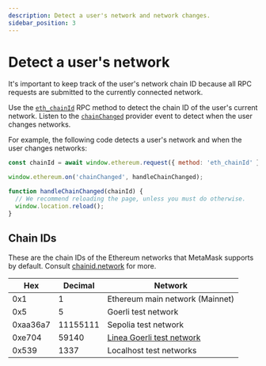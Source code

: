 ```yaml
---
description: Detect a user's network and network changes.
sidebar_position: 3
---
```


# Detect a user's network

It's important to keep track of the user's network chain ID because all RPC requests are submitted
to the currently connected network.

Use the [`eth_chainId`](/wallet/reference/eth_chainId)
RPC method to detect the chain ID of the user's current network.
Listen to the [`chainChanged`](../../reference/provider-api.md#chainchanged) provider event to
detect when the user changes networks.

For example, the following code detects a user's network and when the user changes networks:

```javascript title="index.js"
const chainId = await window.ethereum.request({ method: 'eth_chainId' });

window.ethereum.on('chainChanged', handleChainChanged);

function handleChainChanged(chainId) {
  // We recommend reloading the page, unless you must do otherwise.
  window.location.reload();
}
```

## Chain IDs

These are the chain IDs of the Ethereum networks that MetaMask supports by default.
Consult [chainid.network](https://chainid.network) for more.

| Hex      | Decimal  | Network                                                |
|----------|----------|--------------------------------------------------------|
| 0x1      | 1        | Ethereum main network (Mainnet)                        |
| 0x5      | 5        | Goerli test network                                    |
| 0xaa36a7 | 11155111 | Sepolia test network                                   |
| 0xe704   | 59140    | [Linea Goerli test network](https://docs.linea.build/) |
| 0x539    | 1337     | Localhost test networks                                |
